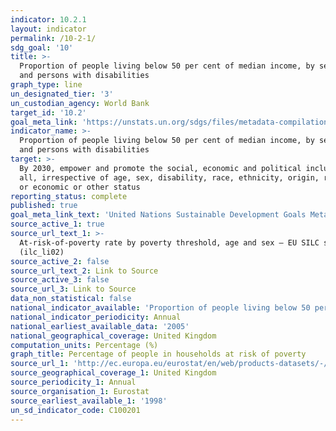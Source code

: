 ```yaml
---
indicator: 10.2.1
layout: indicator
permalink: /10-2-1/
sdg_goal: '10'
title: >-
  Proportion of people living below 50 per cent of median income, by sex, age
  and persons with disabilities
graph_type: line
un_designated_tier: '3'
un_custodian_agency: World Bank
target_id: '10.2'
goal_meta_link: 'https://unstats.un.org/sdgs/files/metadata-compilation/Metadata-Goal-10.pdf '
indicator_name: >-
  Proportion of people living below 50 per cent of median income, by sex, age
  and persons with disabilities
target: >-
  By 2030, empower and promote the social, economic and political inclusion of
  all, irrespective of age, sex, disability, race, ethnicity, origin, religion
  or economic or other status
reporting_status: complete
published: true
goal_meta_link_text: 'United Nations Sustainable Development Goals Metadata: 10.2.1'
source_active_1: true
source_url_text_1: >-
  At-risk-of-poverty rate by poverty threshold, age and sex – EU SILC survey
  (ilc_li02)
source_active_2: false
source_url_text_2: Link to Source
source_active_3: false
source_url_3: Link to Source
data_non_statistical: false
national_indicator_available: 'Proportion of people living below 50 per cent of median income, by age and sex'
national_indicator_periodicity: Annual
national_earliest_available_data: '2005'
national_geographical_coverage: United Kingdom
computation_units: Percentage (%)
graph_title: Percentage of people in households at risk of poverty
source_url_1: 'http://ec.europa.eu/eurostat/en/web/products-datasets/-/ILC_LI02 '
source_geographical_coverage_1: United Kingdom
source_periodicity_1: Annual
source_organisation_1: Eurostat
source_earliest_available_1: '1998'
un_sd_indicator_code: C100201
---
```

